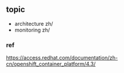 ## topic

- architecture zh/
- monitoring zh/


### ref

https://access.redhat.com/documentation/zh-cn/openshift_container_platform/4.3/
